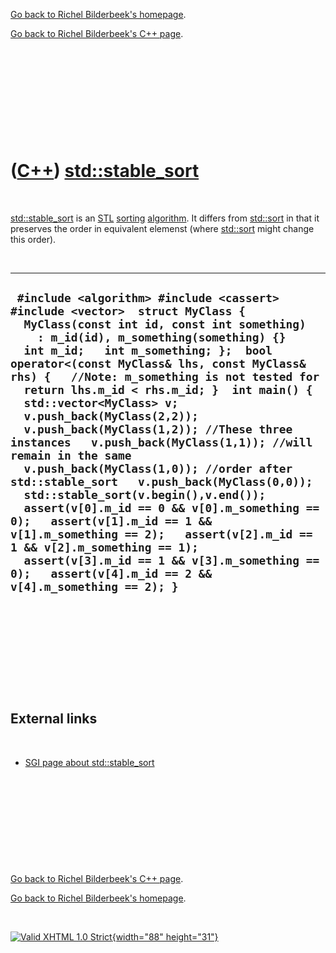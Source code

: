 [Go back to Richel Bilderbeek's homepage](index.htm).

[Go back to Richel Bilderbeek's C++ page](Cpp.htm).

 

 

 

 

 

([C++](Cpp.htm)) [std::stable\_sort](CppStable_sort.htm)
========================================================

 

[std::stable\_sort](CppStable_sort.htm) is an [STL](CppStl.htm)
[sorting](CppSort.htm) [algorithm](CppAlgorithm.htm). It differs from
[std::sort](CppSort.htm) in that it preserves the order in equivalent
elemenst (where [std::sort](CppSort.htm) might change this order).

 

  -------------------------------------------------------------------------------------------------------------------------------------------------------------------------------------------------------------------------------------------------------------------------------------------------------------------------------------------------------------------------------------------------------------------------------------------------------------------------------------------------------------------------------------------------------------------------------------------------------------------------------------------------------------------------------------------------------------------------------------------------------------------------------------------------------------------------------------------------------------------------------------------------------------------------------
  ` #include <algorithm> #include <cassert> #include <vector>  struct MyClass {   MyClass(const int id, const int something)     : m_id(id), m_something(something) {}    int m_id;   int m_something; };  bool operator<(const MyClass& lhs, const MyClass& rhs) {   //Note: m_something is not tested for   return lhs.m_id < rhs.m_id; }  int main() {   std::vector<MyClass> v;   v.push_back(MyClass(2,2));   v.push_back(MyClass(1,2)); //These three instances   v.push_back(MyClass(1,1)); //will remain in the same   v.push_back(MyClass(1,0)); //order after std::stable_sort   v.push_back(MyClass(0,0));    std::stable_sort(v.begin(),v.end());   assert(v[0].m_id == 0 && v[0].m_something == 0);   assert(v[1].m_id == 1 && v[1].m_something == 2);   assert(v[2].m_id == 1 && v[2].m_something == 1);   assert(v[3].m_id == 1 && v[3].m_something == 0);   assert(v[4].m_id == 2 && v[4].m_something == 2); }`
  -------------------------------------------------------------------------------------------------------------------------------------------------------------------------------------------------------------------------------------------------------------------------------------------------------------------------------------------------------------------------------------------------------------------------------------------------------------------------------------------------------------------------------------------------------------------------------------------------------------------------------------------------------------------------------------------------------------------------------------------------------------------------------------------------------------------------------------------------------------------------------------------------------------------------------

 

 

 

 

 

External links
--------------

 

-   [SGI page about
    std::stable\_sort](http://www.sgi.com/tech/stl/stable_sort.html)

 

 

 

 

 

[Go back to Richel Bilderbeek's C++ page](Cpp.htm).

[Go back to Richel Bilderbeek's homepage](index.htm).

 

[![Valid XHTML 1.0 Strict](valid-xhtml10.png){width="88"
height="31"}](http://validator.w3.org/check?uri=referer)
